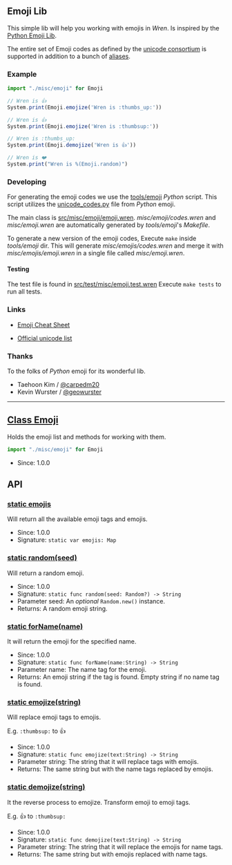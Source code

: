 <!-- file: src/misc/emoji/emoji.wren -->
<!-- documentation automatically generated using domepunk/tools/doc -->
## Emoji Lib
This simple lib will help you working with emojis in _Wren_.
Is inspired by the [Python Emoji Lib](https://pypi.org/project/emoji/).

The entire set of Emoji codes as defined by the [unicode consortium](http://www.unicode.org/Public/emoji/1.0/full-emoji-list.html)
is supported in addition to a bunch of [aliases](http://www.emoji-cheat-sheet.com/).

### Example

```js
import "./misc/emoji" for Emoji

// Wren is 👍
System.print(Emoji.emojize('Wren is :thumbs_up:'))

// Wren is 👍
System.print(Emoji.emojize('Wren is :thumbsup:'))

// Wren is :thumbs_up:
System.print(Emoji.demojize('Wren is 👍'))

// Wren is ❤️
System.print("Wren is %(Emoji.random)")
```

### Developing

For generating the emoji codes we use the [tools/emoji](https://github.com/NinjasCL/domepunk/tree/main/tools/emoji) _Python_ script. This script
utilizes the [unicode_codes.py](https://raw.githubusercontent.com/carpedm20/emoji/master/emoji/unicode_codes.py) file from _Python_ emoji.

The main class is [src/misc/emoji/emoji.wren](https://github.com/NinjasCL/domepunk/blob/main/src/misc/emoji/emoji.wren). _misc/emoji/codes.wren_ and _misc/emoji.wren_ are automatically generated by _tools/emoji_'s _Makefile_.

To generate a new version of the emoji codes, Execute `make` inside _tools/emoji_ dir. This will generate _misc/emojis/codes.wren_ and merge it with _misc/emojis/emoji.wren_ in a single file called _misc/emoji.wren_.

#### Testing

The test file is found in [src/test/misc/emoji.test.wren](https://github.com/NinjasCL/domepunk/blob/main/src/test/misc/emoji.test.wren)
Execute `make tests` to run all tests.

### Links

- [Emoji Cheat Sheet](http://www.emoji-cheat-sheet.com/)

- [Official unicode list](http://www.unicode.org/Public/emoji/1.0/full-emoji-list.html)

### Thanks

To the folks of _Python_ emoji for its wonderful lib.

- Taehoon Kim / [@carpedm20](http://carpedm20.github.io/about/)
- Kevin Wurster / [@geowurster](http://twitter.com/geowurster/)


---
## [Class Emoji](https://github.com/ninjascl/domepunk/blob/main/src/misc/emoji/emoji.wren#L67)


Holds the emoji list and methods for working with them.
```js
import "./misc/emoji" for Emoji
```
- Since: 1.0.0

## API

### [static emojis](https://github.com/ninjascl/domepunk/blob/main/src/misc/emoji/emoji.wren#L76)


Will return all the available emoji tags and emojis.
- Since: 1.0.0
- Signature: `static var emojis: Map`

### [static random(seed)](https://github.com/ninjascl/domepunk/blob/main/src/misc/emoji/emoji.wren#L85)


Will return a random emoji.
- Since: 1.0.0
- Signature: `static func random(seed: Random?) -> String`
- Parameter seed: An _optional_ `Random.new()` instance.
- Returns: A random emoji string.

### [static forName(name)](https://github.com/ninjascl/domepunk/blob/main/src/misc/emoji/emoji.wren#L104)


It will return the emoji for the specified name.
- Since: 1.0.0
- Signature: `static func forName(name:String) -> String`
- Parameter name: The name tag for the emoji.
- Returns: An emoji string if the tag is found. Empty string if no name tag is found.

### [static emojize(string)](https://github.com/ninjascl/domepunk/blob/main/src/misc/emoji/emoji.wren#L164)


Will replace emoji tags to emojis.

E.g. `:thumbsup:` to 👍
- Since: 1.0.0
- Signature: `static func emojize(text:String) -> String`
- Parameter string: The string that it will replace tags with emojis.
- Returns: The same string but with the name tags replaced by emojis.

### [static demojize(string)](https://github.com/ninjascl/domepunk/blob/main/src/misc/emoji/emoji.wren#L200)


It the reverse process to emojize. Transform emoji to emoji tags.

E.g. 👍 to `:thumbsup:`
- Since: 1.0.0
- Signature: `static func demojize(text:String) -> String`
- Parameter string: The string that it will replace the emojis for name tags.
- Returns: The same string but with emojis replaced with name tags.
